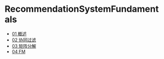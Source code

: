 # RecommendationSystemFundamentals

* [01 概述](summary.md)
* [02 协同过滤](CollaborativeFiltering.md)
* [03 矩阵分解](MatrixFactorization.md)
* [04 FM](FM.md)